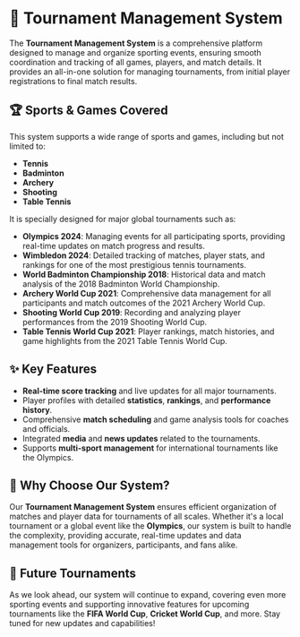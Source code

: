 # 🎯 Tournament Management System

The **Tournament Management System** is a comprehensive platform designed to manage and organize sporting events, ensuring smooth coordination and tracking of all games, players, and match details. It provides an all-in-one solution for managing tournaments, from initial player registrations to final match results.

## 🏆 Sports & Games Covered

This system supports a wide range of sports and games, including but not limited to:

- **Tennis**
- **Badminton**
- **Archery**
- **Shooting**
- **Table Tennis**

It is specially designed for major global tournaments such as:

- **Olympics 2024**: Managing events for all participating sports, providing real-time updates on match progress and results.
- **Wimbledon 2024**: Detailed tracking of matches, player stats, and rankings for one of the most prestigious tennis tournaments.
- **World Badminton Championship 2018**: Historical data and match analysis of the 2018 Badminton World Championship.
- **Archery World Cup 2021**: Comprehensive data management for all participants and match outcomes of the 2021 Archery World Cup.
- **Shooting World Cup 2019**: Recording and analyzing player performances from the 2019 Shooting World Cup.
- **Table Tennis World Cup 2021**: Player rankings, match histories, and game highlights from the 2021 Table Tennis World Cup.

## ✨ Key Features

- **Real-time score tracking** and live updates for all major tournaments.
- Player profiles with detailed **statistics**, **rankings**, and **performance history**.
- Comprehensive **match scheduling** and game analysis tools for coaches and officials.
- Integrated **media** and **news updates** related to the tournaments.
- Supports **multi-sport management** for international tournaments like the Olympics.

## 🚀 Why Choose Our System?

Our **Tournament Management System** ensures efficient organization of matches and player data for tournaments of all scales. Whether it's a local tournament or a global event like the **Olympics**, our system is built to handle the complexity, providing accurate, real-time updates and data management tools for organizers, participants, and fans alike.

## 🔮 Future Tournaments

As we look ahead, our system will continue to expand, covering even more sporting events and supporting innovative features for upcoming tournaments like the **FIFA World Cup**, **Cricket World Cup**, and more. Stay tuned for new updates and capabilities!

